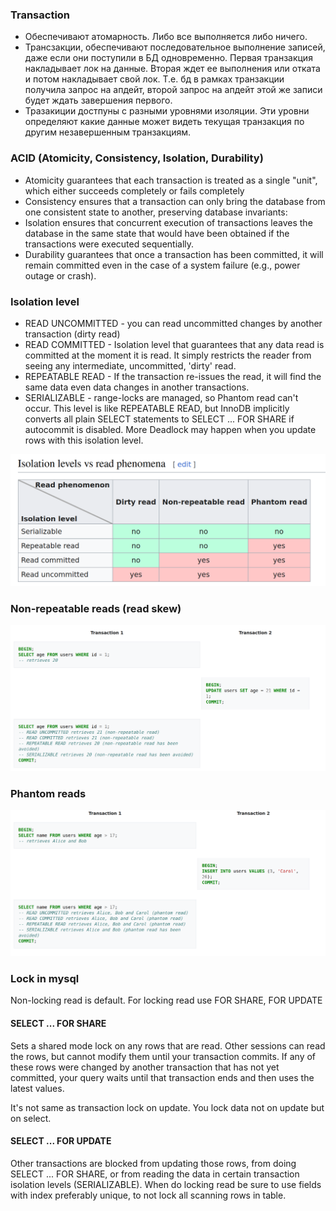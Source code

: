 ### Transaction

- Обеспечивают атомарность. Либо все выполняется либо ничего.
- Трансзакции, обеспечивают последовательное выполнение записей, даже если они поступили в БД одновременно.
  Первая транзакция накладывает лок на данные. Вторая ждет ее выполнения или отката и потом накладывает свой лок.
  Т.е. бд в рамках транзакции получила запрос на апдейт, второй запрос на апдейт этой же записи будет ждать завершения
  первого.
- Тразакиции достпуны с разными уровнями изоляции. Эти уровни определяют какие данные может видеть текущая транзакция по
  другим незавершенным транзакциям.

### ACID (Atomicity, Consistency, Isolation, Durability)

- Atomicity guarantees that each transaction is treated as a single "unit", which either succeeds completely or fails
  completely
- Consistency ensures that a transaction can only bring the database from one consistent state to another, preserving
  database invariants:
- Isolation ensures that concurrent execution of transactions leaves the database in the same state that would have been
  obtained if the transactions were executed sequentially.
- Durability guarantees that once a transaction has been committed, it will remain committed even in the case of a
  system failure (e.g., power outage or crash).

### Isolation level

- READ UNCOMMITTED - you can read uncommitted changes by another transaction (dirty read)
- READ COMMITTED - Isolation level that guarantees that any data read is committed at the moment it is read. It simply
  restricts the reader from seeing any intermediate, uncommitted, 'dirty' read.
- REPEATABLE READ - If the transaction re-issues the read, it will find the same data even data changes in another
  transactions.
- SERIALIZABLE - range-locks are managed, so Phantom read can't occur. This level is like REPEATABLE READ, but InnoDB
  implicitly converts all plain SELECT
  statements to SELECT ... FOR SHARE if autocommit is disabled. More Deadlock may happen when you update rows
  with this isolation level.

![img.png](img/isolation_levels.png)

### Non-repeatable reads (read skew)

![img.png](img/non_repeatable_reads.png)

### Phantom reads

![img.png](img/phantom_reads.png)

### Lock in mysql

Non-locking read is default. For locking read use FOR SHARE, FOR UPDATE

#### SELECT ... FOR SHARE

Sets a shared mode lock on any rows that are read. Other sessions can read the rows, but cannot modify them until your
transaction commits. If any of these rows were changed by another transaction that has not yet committed, your query
waits until that transaction ends and then uses the latest values.

It's not same as transaction lock on update. You lock data not on update but on select.

#### SELECT ... FOR UPDATE

Other transactions are blocked from updating those rows, from doing SELECT ... FOR SHARE, or from reading the data in
certain transaction isolation levels (SERIALIZABLE).
When do locking read be sure to use fields with index preferably unique, to not lock all scanning rows in table.